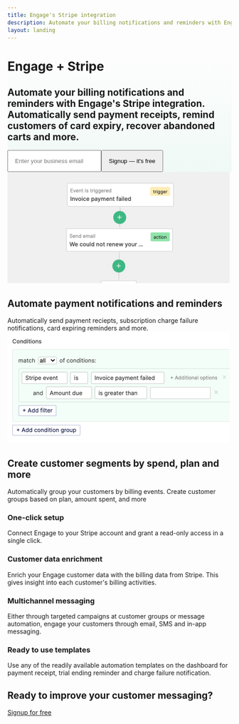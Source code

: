 ```yaml
---
title: Engage's Stripe integration
description: Automate your billing notifications and reminders with Engage's Stripe integration. Automatically send payment receipts, card expiry reminders and more.
layout: landing
---
```


  <div class="ph7-xl ph6-l ph5-m ph4 pv4" style="background: linear-gradient(180deg, rgba(255,255,255,0) 0%, rgba(239,249,245,1) 100%);">
    <div class="tc w-70-l w-100 pt2 center">
      <h1 class="f2 lh-title">Engage + <span class="green">Stripe</span></h1>
      <h2 class="lh-copy inter f4 normal faint">Automate your billing notifications and reminders with Engage's Stripe integration. Automatically send payment receipts, remind customers of card expiry, recover abandoned carts and more.</h2>
      <div class="ma4 ph5-l">
        <form method="GET" action="https://app.engage.so/auth/signup">
          <input type="email" name="email" placeholder="Enter your business email" class="one-liner-el" style="padding:15px"><button class="one-liner-el" type="submit" style="padding:15px">Signup — it's free</button>
        </form>
      </div>
    </div>
  </div>

  <div class="pt5 ph7-xl ph6-l ph5-m ph4 flex flex-wrap justify-between">
    <div class="w-50-l w-100 pr5-l mt4">
      <img src="/images/stripe-automate.png" class="bordered-image" alt="Automate payment notifications and reminders">
      <h2 class="f3 lh-title">Automate payment notifications and reminders</h2>
      <div class="lh-copy f4 mv3 faint">Automatically send payment reciepts, subscription charge failure notifications, card expiring reminders and more.</div>
    </div>
    <div class="w-50-l w-100 pl5-l mt4">
      <img src="/images/stripe-segment.png" class="bordered-image" alt="Create customer segments by spend, plan and more">
      <h2 class="f3 lh-copy">Create customer segments by spend, plan and more</h2>
      <div class="f4 lh-copy faint">Automatically group your customers by billing events. Create customer groups based on plan, amount spent, and more</div>
    </div>
  </div>

  <div class="ph7-xl ph6-l ph5-m ph4 mt5">
    <div class="flex flex-wrap">
      <div class="w-25-l w-50-ns w-100 pr3-ns pv3">
        <h3 class="lh-copy mb2 fw6">One-click setup</h3>
        <div class="lh-copy faint">Connect Engage to your Stripe account and grant a read-only access in a single click.</div>
      </div>
      <div class="w-25-l w-50-ns w-100 pr3-ns pv3">
        <h3 class="lh-copy mb2 fw6">Customer data enrichment</h3>
        <div class="lh-copy faint">Enrich your Engage customer data with the billing data from Stripe. This gives insight into each customer's billing activities.</div>
      </div>
      <div class="w-25-l w-50-ns w-100 pr3-ns pv3">
        <h3 class="lh-copy mb2 fw6">Multichannel messaging</h3>
        <div class="lh-copy faint">Either through targeted campaigns at customer groups or message automation, engage your customers through email, SMS and in-app messaging.</div>
      </div>
      <div class="w-25-l w-50-ns w-100 pr3-ns pv3">
        <h3 class="lh-copy mb2 fw6">Ready to use templates</h3>
        <div class="lh-copy faint">Use any of the readily available automation templates on the dashboard for payment receipt, trial ending reminder and charge failure notification.</div>
      </div>
    </div>
  </div>

  <div class="mv5 pt4 ph7-xl ph6-l ph5-m ph4">
    <div class="w-80 center tc">
      <h2 class="f2 lh-copy">Ready to improve your customer messaging?</h2>
      <a href="https://app.engage.so/auth/signup" class="button db mr5" style="padding-bottom:20px;padding-top:20px">Signup for free</a>
    </div>
  </div>
